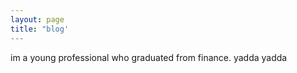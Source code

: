 ```yaml
---
layout: page
title: "blog'
---
```


im a young professional who graduated from finance. yadda yadda
